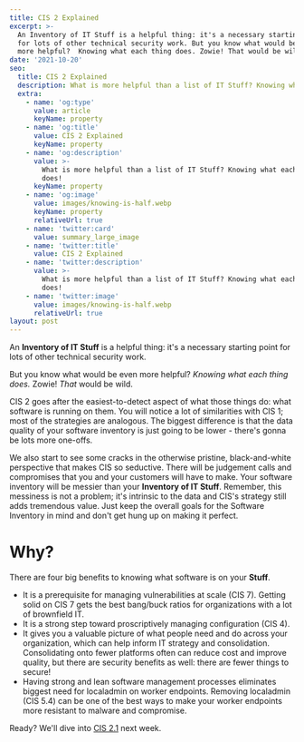 ```yaml
---
title: CIS 2 Explained
excerpt: >-
  An Inventory of IT Stuff is a helpful thing: it's a necessary starting point
  for lots of other technical security work. But you know what would be even
  more helpful?  Knowing what each thing does. Zowie! That would be wild.
date: '2021-10-20'
seo:
  title: CIS 2 Explained
  description: What is more helpful than a list of IT Stuff? Knowing what each thing does!
  extra:
    - name: 'og:type'
      value: article
      keyName: property
    - name: 'og:title'
      value: CIS 2 Explained
      keyName: property
    - name: 'og:description'
      value: >-
        What is more helpful than a list of IT Stuff? Knowing what each thing
        does!
      keyName: property
    - name: 'og:image'
      value: images/knowing-is-half.webp
      keyName: property
      relativeUrl: true
    - name: 'twitter:card'
      value: summary_large_image
    - name: 'twitter:title'
      value: CIS 2 Explained
    - name: 'twitter:description'
      value: >-
        What is more helpful than a list of IT Stuff? Knowing what each thing
        does!
    - name: 'twitter:image'
      value: images/knowing-is-half.webp
      relativeUrl: true
layout: post
---
```

An **Inventory of IT Stuff** is a helpful thing: it's a necessary starting point for lots of other technical security work.

But you know what would be even more helpful?  *Knowing what each thing does.* Zowie! *That* would be wild.

CIS 2 goes after the easiest-to-detect aspect of what those things do: what software is running on them.  You will notice a lot of similarities with CIS 1; most of the strategies are analogous.  The biggest difference is that the data quality of your software inventory is just going to be lower - there's gonna be lots more one-offs.

We also start to see some cracks in the otherwise pristine, black-and-white perspective that makes CIS so seductive. There will be judgement calls and compromises that you and your customers will have to make. Your software inventory will be messier than your **Inventory of IT Stuff**. Remember, this messiness is not a problem; it's intrinsic to the data and CIS's strategy still adds tremendous value.  Just keep the overall goals for the Software Inventory in mind and don't get hung up on making it perfect.

# Why?

There are four big benefits to knowing what software is on your **Stuff**.

*   It is a prerequisite for managing vulnerabilities at scale (CIS 7).  Getting solid on CIS 7 gets the best bang/buck ratios for organizations with a lot of brownfield IT.
*   It is a strong step toward proscriptively managing configuration (CIS 4).
*   It gives you a valuable picture of what people need and do across your organization, which can help inform IT strategy and consolidation.  Consolidating onto fewer platforms often can reduce cost and improve quality, but there are security benefits as well: there are fewer things to secure!
*   Having strong and lean software management processes eliminates biggest need for localadmin on worker endpoints.  Removing localadmin (CIS 5.4) can be one of the best ways to make your worker endpoints more resistant to malware and compromise.

Ready?  We'll dive into [CIS 2.1](saltyonsecurity.net/post/cis2\_1) next week.
